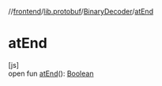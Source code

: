 //[frontend](../../../index.md)/[lib.protobuf](../index.md)/[BinaryDecoder](index.md)/[atEnd](at-end.md)

# atEnd

[js]\
open fun [atEnd](at-end.md)(): [Boolean](https://kotlinlang.org/api/latest/jvm/stdlib/kotlin/-boolean/index.html)
